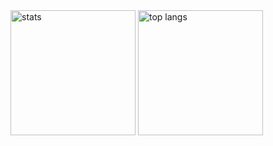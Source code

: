 <img height=200 align="center" alt="stats" src="https://github-readme-stats.vercel.app/api?username=NinjaNas&show_icons=true&theme=tokyonight" />
<img height=200 align="center" alt="top langs" src="https://github-readme-stats.vercel.app/api/top-langs/?username=NinjaNas&layout=compact" />
